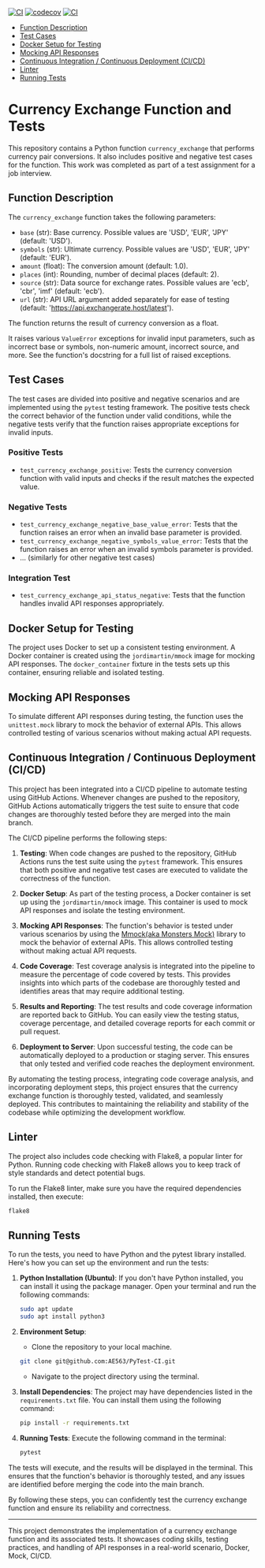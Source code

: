[![CI](https://github.com/AE563/PyTest-CI/actions/workflows/ci.yml/badge.svg)](https://github.com/AE563/PyTest-CI/actions/workflows/ci.yml)
[![codecov](https://codecov.io/gh/AE563/PyTest-CI/branch/main/graph/badge.svg?token=6WH63OWSW2)](https://codecov.io/gh/AE563/PyTest-CI)
[![CI](https://github.com/AE563/PyTest-CI/actions/workflows/ci.yml/badge.svg?event=deployment_status)](https://github.com/AE563/PyTest-CI/actions/workflows/ci.yml)

- [Function Description](#function-description)
- [Test Cases](#test-cases)
- [Docker Setup for Testing](#docker-setup-for-testing)
- [Mocking API Responses](#mocking-api-responses)
- [Continuous Integration / Continuous Deployment (CI/CD)](#continuous-integration--continuous-deployment-cicd)
- [Linter](#linter)
- [Running Tests](#running-tests)

# Currency Exchange Function and Tests

This repository contains a Python function `currency_exchange` that performs currency pair conversions. It also includes positive and negative test cases for the function. This work was completed as part of a test assignment for a job interview.

## Function Description

The `currency_exchange` function takes the following parameters:

- `base` (str): Base currency. Possible values are 'USD', 'EUR', 'JPY' (default: 'USD').
- `symbols` (str): Ultimate currency. Possible values are 'USD', 'EUR', 'JPY' (default: 'EUR').
- `amount` (float): The conversion amount (default: 1.0).
- `places` (int): Rounding, number of decimal places (default: 2).
- `source` (str): Data source for exchange rates. Possible values are 'ecb', 'cbr', 'imf' (default: 'ecb').
- `url` (str): API URL argument added separately for ease of testing (default: 'https://api.exchangerate.host/latest').

The function returns the result of currency conversion as a float.

It raises various `ValueError` exceptions for invalid input parameters, such as incorrect base or symbols, non-numeric amount, incorrect source, and more. See the function's docstring for a full list of raised exceptions.

## Test Cases

The test cases are divided into positive and negative scenarios and are implemented using the `pytest` testing framework. The positive tests check the correct behavior of the function under valid conditions, while the negative tests verify that the function raises appropriate exceptions for invalid inputs.

### Positive Tests

- `test_currency_exchange_positive`: Tests the currency conversion function with valid inputs and checks if the result matches the expected value.

### Negative Tests

- `test_currency_exchange_negative_base_value_error`: Tests that the function raises an error when an invalid base parameter is provided.
- `test_currency_exchange_negative_symbols_value_error`: Tests that the function raises an error when an invalid symbols parameter is provided.
- ... (similarly for other negative test cases)

### Integration Test

- `test_currency_exchange_api_status_negative`: Tests that the function handles invalid API responses appropriately.

## Docker Setup for Testing

The project uses Docker to set up a consistent testing environment. A Docker container is created using the `jordimartin/mmock` image for mocking API responses. The `docker_container` fixture in the tests sets up this container, ensuring reliable and isolated testing.

## Mocking API Responses

To simulate different API responses during testing, the function uses the `unittest.mock` library to mock the behavior of external APIs. This allows controlled testing of various scenarios without making actual API requests.

## Continuous Integration / Continuous Deployment (CI/CD)

This project has been integrated into a CI/CD pipeline to automate testing using GitHub Actions. Whenever changes are pushed to the repository, GitHub Actions automatically triggers the test suite to ensure that code changes are thoroughly tested before they are merged into the main branch.

The CI/CD pipeline performs the following steps:

1. **Testing**: When code changes are pushed to the repository, GitHub Actions runs the test suite using the `pytest` framework. This ensures that both positive and negative test cases are executed to validate the correctness of the function.

2. **Docker Setup**: As part of the testing process, a Docker container is set up using the `jordimartin/mmock` image. This container is used to mock API responses and isolate the testing environment.

3. **Mocking API Responses**: The function's behavior is tested under various scenarios by using the [Mmock(aka Monsters Mock)](https://github.com/jmartin82/mmock) library to mock the behavior of external APIs. This allows controlled testing without making actual API requests.

4. **Code Coverage**: Test coverage analysis is integrated into the pipeline to measure the percentage of code covered by tests. This provides insights into which parts of the codebase are thoroughly tested and identifies areas that may require additional testing.

5. **Results and Reporting**: The test results and code coverage information are reported back to GitHub. You can easily view the testing status, coverage percentage, and detailed coverage reports for each commit or pull request.

6. **Deployment to Server**: Upon successful testing, the code can be automatically deployed to a production or staging server. This ensures that only tested and verified code reaches the deployment environment.

By automating the testing process, integrating code coverage analysis, and incorporating deployment steps, this project ensures that the currency exchange function is thoroughly tested, validated, and seamlessly deployed. This contributes to maintaining the reliability and stability of the codebase while optimizing the development workflow.

## Linter
The project also includes code checking with Flake8, a popular linter for Python. Running code checking with Flake8 allows you to keep track of style standards and detect potential bugs.

To run the Flake8 linter, make sure you have the required dependencies installed, then execute:

```bash
flake8
```

## Running Tests

To run the tests, you need to have Python and the pytest library installed. Here's how you can set up the environment and run the tests:

1. **Python Installation (Ubuntu)**: If you don't have Python installed, you can install it using the package manager. Open your terminal and run the following commands:

    ```bash
    sudo apt update
    sudo apt install python3
    ```

2. **Environment Setup**:
    - Clone the repository to your local machine.
    ```bash
    git clone git@github.com:AE563/PyTest-CI.git
    ```
    - Navigate to the project directory using the terminal.

3. **Install Dependencies**: The project may have dependencies listed in the `requirements.txt` file. You can install them using the following command:

    ```bash
    pip install -r requirements.txt
    ```

4. **Running Tests**: Execute the following command in the terminal:

    ```bash
    pytest
    ```

The tests will execute, and the results will be displayed in the terminal. This ensures that the function's behavior is thoroughly tested, and any issues are identified before merging the code into the main branch.

By following these steps, you can confidently test the currency exchange function and ensure its reliability and correctness.

---

This project demonstrates the implementation of a currency exchange function and its associated tests. It showcases coding skills, testing practices, and handling of API responses in a real-world scenario, Docker, Mock, CI/CD.
